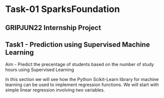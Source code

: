 # Task-01 SparksFoundation

## GRIPJUN22 Internship Project
## Task1 - Prediction using Supervised Machine Learning

Aim - Predict the precentage of students based on the number of study hours using Supervised Learning

In this section we will see how the Python Scikit-Learn library for machine learning can be used to implement regression functions. We will start with simple linear regression involving two variables.
